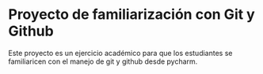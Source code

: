 # Proyecto de familiarización con Git y Github

Este proyecto es un ejercicio académico para que los estudiantes
se familiaricen con el manejo de git y github desde pycharm.